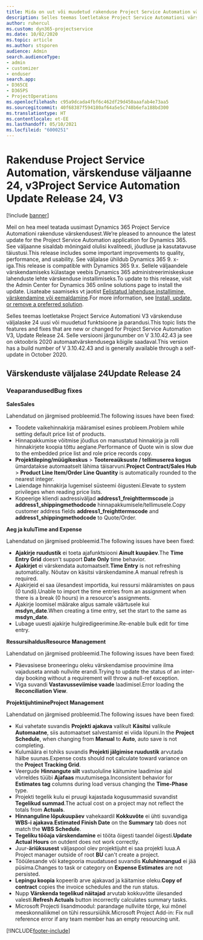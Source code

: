 ```yaml
---
title: Mida on uut või muudetud rakenduse Project Service Automation värskenduse väljaandes 24, V3
description: Selles teemas loetletakse Project Service Automationi värskenduse väljalaske 24, V3 saadaolevaid funktsioone ja parandusi.
author: ruhercul
ms.custom: dyn365-projectservice
ms.date: 10/02/2020
ms.topic: article
ms.author: stsporen
audience: Admin
search.audienceType:
- admin
- customizer
- enduser
search.app:
- D365CE
- D365PS
- ProjectOperations
ms.openlocfilehash: c95a9dcada4fbf6c462df29d450aaafab4e73aa5
ms.sourcegitcommit: 40f68387f594180af64a5e5c748b6efa188bd300
ms.translationtype: HT
ms.contentlocale: et-EE
ms.lasthandoff: 05/10/2021
ms.locfileid: "6000251"
---
```

# <a name="project-service-automation-update-release-24-v3"></a><span data-ttu-id="6834e-103">Rakenduse Project Service Automation, värskenduse väljaanne 24, v3</span><span class="sxs-lookup"><span data-stu-id="6834e-103">Project Service Automation Update Release 24, V3</span></span>

[!include [banner](../includes/psa-now-project-operations.md)]

<span data-ttu-id="6834e-104">Meil on hea meel teatada uusimast Dynamics 365 Project Service Automationi rakenduse värskendusest.</span><span class="sxs-lookup"><span data-stu-id="6834e-104">We’re pleased to announce the latest update for the Project Service Automation application for Dynamics 365.</span></span> <span data-ttu-id="6834e-105">See väljaanne sisaldab mõningaid olulisi kvaliteedi, jõudluse ja kasutatavuse täiustusi.</span><span class="sxs-lookup"><span data-stu-id="6834e-105">This release includes some important improvements to quality, performance, and usability.</span></span> <span data-ttu-id="6834e-106">See väljalase ühildub Dynamics 365 9. x-iga.</span><span class="sxs-lookup"><span data-stu-id="6834e-106">This release is compatible with Dynamics 365 9.x.</span></span> <span data-ttu-id="6834e-107">Sellele väljaandele värskendamiseks külastage veebis Dynamics 365 administreerimiskeskuse lahenduste lehte värskenduse installimiseks.</span><span class="sxs-lookup"><span data-stu-id="6834e-107">To update to this release, visit the Admin Center for Dynamics 365 online solutions page to install the update.</span></span> <span data-ttu-id="6834e-108">Lisateabe saamiseks vt jaotist [Eelistatud lahenduse installimine, värskendamine või eemaldamine](/power-platform/admin/install-remove-preferred-solution).</span><span class="sxs-lookup"><span data-stu-id="6834e-108">For more information, see [Install, update, or remove a preferred solution](/power-platform/admin/install-remove-preferred-solution).</span></span>

<span data-ttu-id="6834e-109">Selles teemas loetletakse Project Service Automationi V3 värskenduse väljalaske 24 uusi või muudetud funktsioone ja parandusi.</span><span class="sxs-lookup"><span data-stu-id="6834e-109">This topic lists the features and fixes that are new or changed for Project Service Automation V3, Update Release 24.</span></span> <span data-ttu-id="6834e-110">Selle versiooni järgunumber on V 3.10.42.43 ja see on oktoobris 2020 automaatvärskendusega kõigile saadaval.</span><span class="sxs-lookup"><span data-stu-id="6834e-110">This version has a build number of V 3.10.42.43 and is generally available through a self-update in October 2020.</span></span>

## <a name="update-release-24"></a><span data-ttu-id="6834e-111">Värskenduste väljalase 24</span><span class="sxs-lookup"><span data-stu-id="6834e-111">Update Release 24</span></span>

### <a name="bug-fixes"></a><span data-ttu-id="6834e-112">Veaparandused</span><span class="sxs-lookup"><span data-stu-id="6834e-112">Bug fixes</span></span>

<span data-ttu-id="6834e-113">**Sales**</span><span class="sxs-lookup"><span data-stu-id="6834e-113">**Sales**</span></span>

<span data-ttu-id="6834e-114">Lahendatud on järgmised probleemid.</span><span class="sxs-lookup"><span data-stu-id="6834e-114">The following issues have been fixed:</span></span>

- <span data-ttu-id="6834e-115">Toodete vaikehinnakirja määramisel esines probleem.</span><span class="sxs-lookup"><span data-stu-id="6834e-115">Problem while setting default price list of products.</span></span>
- <span data-ttu-id="6834e-116">Hinnapakkumise võitmise jõudlus on manustatud hinnakirja ja rolli hinnakirjete koopia tõttu aeglane.</span><span class="sxs-lookup"><span data-stu-id="6834e-116">Performance of Quote win is slow due to the embedded price list and role price records copy.</span></span>
- <span data-ttu-id="6834e-117">**Projektileping/müügikeskus** > **Tootereaüksuste / tellimuserea kogus** ümardatakse automaatselt lähima täisarvuni.</span><span class="sxs-lookup"><span data-stu-id="6834e-117">**Project Contract/Sales Hub** > **Product Line Item/Order Line Quantity** is automatically rounded to the nearest integer.</span></span>
- <span data-ttu-id="6834e-118">Laiendage hinnakirja lugemisel süsteemi õigusteni.</span><span class="sxs-lookup"><span data-stu-id="6834e-118">Elevate to system privileges when reading price lists.</span></span>
- <span data-ttu-id="6834e-119">Kopeerige kliendi aadressiväljad **address1_freighttermscode** ja **address1_shippingmethodcode** hinnapakkumisele/tellimusele.</span><span class="sxs-lookup"><span data-stu-id="6834e-119">Copy customer address fields **address1_freighttermscode** and **address1_shippingmethodcode** to Quote/Order.</span></span> 


<span data-ttu-id="6834e-120">**Aeg ja kulu**</span><span class="sxs-lookup"><span data-stu-id="6834e-120">**Time and Expense**</span></span>

<span data-ttu-id="6834e-121">Lahendatud on järgmised probleemid.</span><span class="sxs-lookup"><span data-stu-id="6834e-121">The following issues have been fixed:</span></span>

- <span data-ttu-id="6834e-122">**Ajakirje ruudustik** ei toeta ajafunktsiooni **Ainult kuupäev**.</span><span class="sxs-lookup"><span data-stu-id="6834e-122">The **Time Entry Grid** doesn't support **Date Only** time behavior.</span></span>
- <span data-ttu-id="6834e-123">**Ajakirjet** ei värskendata automaatselt.</span><span class="sxs-lookup"><span data-stu-id="6834e-123">**Time Entry** is not refreshing automatically.</span></span> <span data-ttu-id="6834e-124">Nõutav on käsitsi värskendamine.</span><span class="sxs-lookup"><span data-stu-id="6834e-124">A manual refresh is required.</span></span>
- <span data-ttu-id="6834e-125">Ajakirjeid ei saa ülesandest importida, kui ressursi määramistes on paus (0 tundi).</span><span class="sxs-lookup"><span data-stu-id="6834e-125">Unable to import the time entries from an assignment when there is a break (0 hours) in a resource's assignments.</span></span>
- <span data-ttu-id="6834e-126">Ajakirje loomisel määrake algus samale väärtusele kui **msdyn_date**.</span><span class="sxs-lookup"><span data-stu-id="6834e-126">When creating a time entry, set the start to the same as **msdyn_date**.</span></span>
- <span data-ttu-id="6834e-127">Lubage uuesti ajakirje hulgiredigeerimine.</span><span class="sxs-lookup"><span data-stu-id="6834e-127">Re-enable bulk edit for time entry.</span></span>

<span data-ttu-id="6834e-128">**Ressursihaldus**</span><span class="sxs-lookup"><span data-stu-id="6834e-128">**Resource Management**</span></span>

<span data-ttu-id="6834e-129">Lahendatud on järgmised probleemid.</span><span class="sxs-lookup"><span data-stu-id="6834e-129">The following issues have been fixed:</span></span>

- <span data-ttu-id="6834e-130">Päevasisese broneeringu oleku värskendamise proovimine ilma vajaduseta annab nullviite erandi.</span><span class="sxs-lookup"><span data-stu-id="6834e-130">Trying to update the status of an inter-day booking without a requirement will throw a null-ref exception.</span></span>
- <span data-ttu-id="6834e-131">Viga suvandi **Vastavusseviimise vaade** laadimisel.</span><span class="sxs-lookup"><span data-stu-id="6834e-131">Error loading the **Reconciliation View**.</span></span>


<span data-ttu-id="6834e-132">**Projektijuhtimine**</span><span class="sxs-lookup"><span data-stu-id="6834e-132">**Project Management**</span></span>

<span data-ttu-id="6834e-133">Lahendatud on järgmised probleemid.</span><span class="sxs-lookup"><span data-stu-id="6834e-133">The following issues have been fixed:</span></span>

- <span data-ttu-id="6834e-134">Kui vahetate suvandis **Projekti ajakava** valikult **Käsitsi** valikule **Automaatne**, siis automaatset salvestamist ei viida lõpuni.</span><span class="sxs-lookup"><span data-stu-id="6834e-134">In the **Project Schedule**, when changing from **Manual** to **Auto**, auto save is not completing.</span></span>
- <span data-ttu-id="6834e-135">Kulumäära ei tohiks suvandis **Projekti jälgimise ruudustik** arvutada hälbe suunas.</span><span class="sxs-lookup"><span data-stu-id="6834e-135">Expense costs should not calculate toward variance on the **Project Tracking Grid**.</span></span>
- <span data-ttu-id="6834e-136">Veergude **Hinnangute silt** vastuoluline käitumine laadimise ajal võrreldes tüübi **Ajafaas** muutumisega.</span><span class="sxs-lookup"><span data-stu-id="6834e-136">Inconsistent behavior for **Estimates tag** columns during load versus changing the **Time-Phase** type.</span></span>
- <span data-ttu-id="6834e-137">Projekti tegelik kulu ei pruugi kajastada kogusummasid suvandist **Tegelikud summad**.</span><span class="sxs-lookup"><span data-stu-id="6834e-137">The actual cost on a project may not reflect the totals from **Actuals**.</span></span>
- <span data-ttu-id="6834e-138">**Hinnanguline lõpukuupäev** vahekaardil **Kokkuvõte** ei ühti suvandiga **WBS-i ajakava**.</span><span class="sxs-lookup"><span data-stu-id="6834e-138">**Estimated Finish Date** on the **Summary** tab does not match the **WBS Schedule**.</span></span>
- <span data-ttu-id="6834e-139">**Tegeliku tööaja värskendamine** ei tööta õigesti taandel õigesti.</span><span class="sxs-lookup"><span data-stu-id="6834e-139">**Update Actual Hours** on outdent does not work correctly.</span></span>
- <span data-ttu-id="6834e-140">Juur-**äriüksusest** väljaspool olev projektijuht ei saa projekti luua.</span><span class="sxs-lookup"><span data-stu-id="6834e-140">A Project manager outside of root **BU** can't create a project.</span></span>
- <span data-ttu-id="6834e-141">Tööülesande või kategooria muudatused suvandis **Kuluhinnangud** ei jää püsima.</span><span class="sxs-lookup"><span data-stu-id="6834e-141">Changes to task or category on **Expense Estimates** are not persisted.</span></span>
- <span data-ttu-id="6834e-142">**Lepingu koopia** kopeerib arve ajakavad ja käitamise oleku.</span><span class="sxs-lookup"><span data-stu-id="6834e-142">**Copy of contract** copies the invoice schedules and the run status.</span></span>
- <span data-ttu-id="6834e-143">Nupp **Värskenda tegelikud näitajad** arvutab kokkuvõtte ülesanded valesti.</span><span class="sxs-lookup"><span data-stu-id="6834e-143">**Refresh Actuals** button incorrectly calculates summary tasks.</span></span>
- <span data-ttu-id="6834e-144">Microsoft Projecti lisandmoodul: parandage nullviite tõrge, kui mõnel meeskonnaliikmel on tühi ressursiühik.</span><span class="sxs-lookup"><span data-stu-id="6834e-144">Microsoft Project Add-in: Fix null reference error if any team member has an empty resourcing unit.</span></span>



[!INCLUDE[footer-include](../includes/footer-banner.md)]